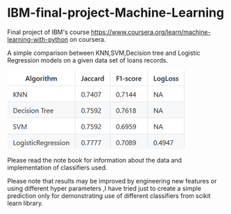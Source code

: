 # IBM-final-project-Machine-Learning
Final project of IBM's course https://www.coursera.org/learn/machine-learning-with-python on coursera.

A simple comparison between KNN,SVM,Decision tree and Logistic Regression models on a given data set of loans records.


![](images/result.png)


Please read the note book for information about the data and implementation of classifiers used.


Please note that results may be improved by engineering new features or using different hyper parameters ,I have tried just to create a simple prediction only for demonstrating use of different classifiers from scikit learn library.
